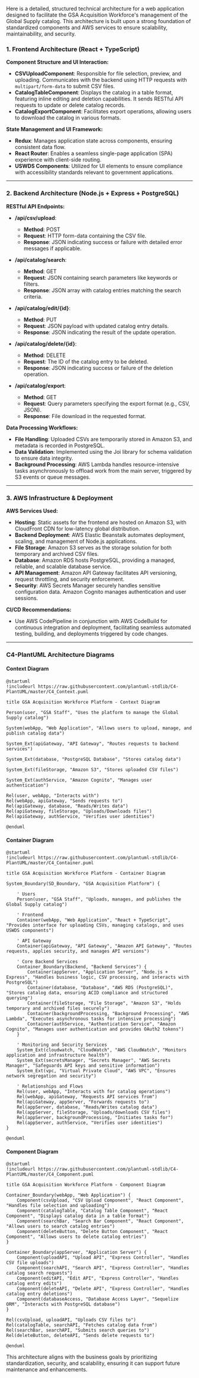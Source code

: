 Here is a detailed, structured technical architecture for a web application designed to facilitate the GSA Acquisition Workforce's management of the Global Supply catalog. This architecture is built upon a strong foundation of standardized components and AWS services to ensure scalability, maintainability, and security.

### 1. Frontend Architecture (React + TypeScript)

**Component Structure and UI Interaction:**

- **CSVUploadComponent**: Responsible for file selection, preview, and uploading. Communicates with the backend using HTTP requests with `multipart/form-data` to submit CSV files.
- **CatalogTableComponent**: Displays the catalog in a table format, featuring inline editing and deletion capabilities. It sends RESTful API requests to update or delete catalog records.
- **CatalogExportComponent**: Facilitates export operations, allowing users to download the catalog in various formats.

**State Management and UI Framework:**

- **Redux**: Manages application state across components, ensuring consistent data flow.
- **React Router**: Enables a seamless single-page application (SPA) experience with client-side routing.
- **USWDS Components**: Utilized for UI elements to ensure compliance with accessibility standards relevant to government applications.

---

### 2. Backend Architecture (Node.js + Express + PostgreSQL)

**RESTful API Endpoints:**

- **/api/csv/upload**:
  - **Method**: POST
  - **Request**: HTTP form-data containing the CSV file.
  - **Response**: JSON indicating success or failure with detailed error messages if applicable.
  
- **/api/catalog/search**:
  - **Method**: GET
  - **Request**: JSON containing search parameters like keywords or filters.
  - **Response**: JSON array with catalog entries matching the search criteria.

- **/api/catalog/edit/{id}**:
  - **Method**: PUT
  - **Request**: JSON payload with updated catalog entry details.
  - **Response**: JSON indicating the result of the update operation.

- **/api/catalog/delete/{id}**:
  - **Method**: DELETE
  - **Request**: The ID of the catalog entry to be deleted.
  - **Response**: JSON indicating success or failure of the deletion operation.

- **/api/catalog/export**:
  - **Method**: GET
  - **Request**: Query parameters specifying the export format (e.g., CSV, JSON).
  - **Response**: File download in the requested format.

**Data Processing Workflows:**

- **File Handling**: Uploaded CSVs are temporarily stored in Amazon S3, and metadata is recorded in PostgreSQL.
- **Data Validation**: Implemented using the Joi library for schema validation to ensure data integrity.
- **Background Processing**: AWS Lambda handles resource-intensive tasks asynchronously to offload work from the main server, triggered by S3 events or queue messages.

---

### 3. AWS Infrastructure & Deployment

**AWS Services Used:**

- **Hosting**: Static assets for the frontend are hosted on Amazon S3, with CloudFront CDN for low-latency global distribution.
- **Backend Deployment**: AWS Elastic Beanstalk automates deployment, scaling, and management of Node.js applications.
- **File Storage**: Amazon S3 serves as the storage solution for both temporary and archived CSV files.
- **Database**: Amazon RDS hosts PostgreSQL, providing a managed, reliable, and scalable database service.
- **API Management**: Amazon API Gateway facilitates API versioning, request throttling, and security enforcement.
- **Security**: AWS Secrets Manager securely handles sensitive configuration data. Amazon Cognito manages authentication and user sessions.

**CI/CD Recommendations:**

- Use AWS CodePipeline in conjunction with AWS CodeBuild for continuous integration and deployment, facilitating seamless automated testing, building, and deployments triggered by code changes.

---

### C4-PlantUML Architecture Diagrams

#### Context Diagram

```plantuml
@startuml
!includeurl https://raw.githubusercontent.com/plantuml-stdlib/C4-PlantUML/master/C4_Context.puml

title GSA Acquisition Workforce Platform - Context Diagram

Person(user, "GSA Staff", "Uses the platform to manage the Global Supply catalog")

System(webApp, "Web Application", "Allows users to upload, manage, and publish catalog data")

System_Ext(apiGateway, "API Gateway", "Routes requests to backend services")

System_Ext(database, "PostgreSQL Database", "Stores catalog data")

System_Ext(fileStorage, "Amazon S3", "Stores uploaded CSV files")

System_Ext(authService, "Amazon Cognito", "Manages user authentication")

Rel(user, webApp, "Interacts with")
Rel(webApp, apiGateway, "Sends requests to")
Rel(apiGateway, database, "Reads/Writes data")
Rel(apiGateway, fileStorage, "Uploads/Downloads files")
Rel(apiGateway, authService, "Verifies user identities")

@enduml
```

#### Container Diagram

```plantuml
@startuml
!includeurl https://raw.githubusercontent.com/plantuml-stdlib/C4-PlantUML/master/C4_Container.puml

title GSA Acquisition Workforce Platform - Container Diagram

System_Boundary(SD_Boundary, "GSA Acquisition Platform") {
    
    ' Users
    Person(user, "GSA Staff", "Uploads, manages, and publishes the Global Supply catalog")

    ' Frontend
    Container(webApp, "Web Application", "React + TypeScript", "Provides interface for uploading CSVs, managing catalogs, and uses USWDS components")

    ' API Gateway
    Container(apiGateway, "API Gateway", "Amazon API Gateway", "Routes requests, applies security, and manages API versions")

    ' Core Backend Services
    Container_Boundary(Backend, "Backend Services") {
        Container(appServer, "Application Server", "Node.js + Express", "Handles business logic, CSV processing, and interacts with PostgreSQL")
        Container(database, "Database", "AWS RDS (PostgreSQL)", "Stores catalog data, ensuring ACID compliance and structured querying")
        Container(fileStorage, "File Storage", "Amazon S3", "Holds temporary and archived files securely")
        Container(backgroundProcessing, "Background Processing", "AWS Lambda", "Executes asynchronous tasks for intensive processing")
        Container(authService, "Authentication Service", "Amazon Cognito", "Manages user authentication and provides OAuth2 tokens")
    }

    ' Monitoring and Security Services
    System_Ext(cloudwatch, "CloudWatch", "AWS CloudWatch", "Monitors application and infrastructure health")
    System_Ext(secretsManager, "Secrets Manager", "AWS Secrets Manager", "Safeguards API keys and sensitive information")
    System_Ext(vpc, "Virtual Private Cloud", "AWS VPC", "Ensures network segregation and security")
    
    ' Relationships and Flows
    Rel(user, webApp, "Interacts with for catalog operations")
    Rel(webApp, apiGateway, "Requests API services from")
    Rel(apiGateway, appServer, "Forwards requests to")
    Rel(appServer, database, "Reads/Writes catalog data")
    Rel(appServer, fileStorage, "Uploads/downloads CSV files")
    Rel(appServer, backgroundProcessing, "Initiates tasks for")
    Rel(appServer, authService, "Verifies user identities")
}

@enduml
```

#### Component Diagram

```plantuml
@startuml
!includeurl https://raw.githubusercontent.com/plantuml-stdlib/C4-PlantUML/master/C4_Component.puml

title GSA Acquisition Workforce Platform - Component Diagram

Container_Boundary(webApp, "Web Application") {
    Component(csvUpload, "CSV Upload Component", "React Component", "Handles file selection and uploading")
    Component(catalogTable, "Catalog Table Component", "React Component", "Displays catalog data in a table format")
    Component(searchBar, "Search Bar Component", "React Component", "Allows users to search catalog entries")
    Component(deleteButton, "Delete Button Component", "React Component", "Allows users to delete catalog entries")
}

Container_Boundary(appServer, "Application Server") {
    Component(uploadAPI, "Upload API", "Express Controller", "Handles CSV file uploads")
    Component(searchAPI, "Search API", "Express Controller", "Handles catalog search requests")
    Component(editAPI, "Edit API", "Express Controller", "Handles catalog entry edits")
    Component(deleteAPI, "Delete API", "Express Controller", "Handles catalog entry deletions")
    Component(databaseAccess, "Database Access Layer", "Sequelize ORM", "Interacts with PostgreSQL database")
}

Rel(csvUpload, uploadAPI, "Uploads CSV files to")
Rel(catalogTable, searchAPI, "Fetches catalog data from")
Rel(searchBar, searchAPI, "Submits search queries to")
Rel(deleteButton, deleteAPI, "Sends delete requests to")

@enduml
```

This architecture aligns with the business goals by prioritizing standardization, security, and scalability, ensuring it can support future maintenance and enhancements.